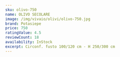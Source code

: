 ```yaml
---
sku: olivo-750
name: OLIVO SECOLARE
image: /img/vivaio/olivi/olivo-750.jpg
brand: Potasiepe
price: 750
ratingValue: 4.5
reviewCount: 18
availability: InStock
excerpt: Circonf. fusto 100/120 cm - H 250/300 cm
---
```


